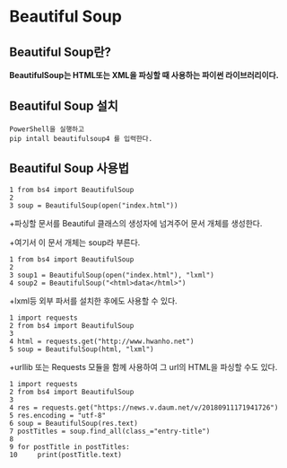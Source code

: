 Beautiful Soup
==============

Beautiful Soup란?
-----------------
**BeautifulSoup는 HTML또는 XML을 파싱할 때 사용하는 파이썬 라이브러리이다.**


Beautiful Soup 설치
-------------------
    PowerShell을 실행하고
    pip intall beautifulsoup4 를 입력한다.
    
Beautiful Soup 사용법
--------------------
    1 from bs4 import BeautifulSoup
    2
    3 soup = BeautifulSoup(open("index.html"))

+파싱할 문서를 Beautiful 클래스의 생성자에 넘겨주어 문서 개체를 생성한다.

+여기서 이 문서 개체는 soup라 부른다.

    1 from bs4 import BeautifulSoup
    2
    3 soup1 = BeautifulSoup(open("index.html"), "lxml")
    4 soup2 = BeautifulSoup("<html>data</html>")

+lxml등 외부 파서를 설치한 후에도 사용할 수 있다.

    1 import requests
    2 from bs4 import BeautifulSoup
    3
    4 html = requests.get("http://www.hwanho.net")
    5 soup = BeautifulSoup(html, "lxml")
    
+urllib 또는 Requests 모듈을 함께 사용하여 그 url의 HTML을 파싱할 수도 있다.

    1 import requests
    2 from bs4 import BeautifulSoup
    3
    4 res = requests.get("https://news.v.daum.net/v/20180911171941726")
    5 res.encoding = "utf-8"
    6 soup = BeautifulSoup(res.text)
    7 postTitles = soup.find_all(class_="entry-title")
    8
    9 for postTitle in postTitles:
    10     print(postTitle.text)
    



